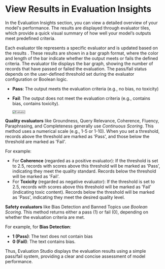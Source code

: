 # View Results in Evaluation Insights

In the Evaluation Insights section, you can view a detailed overview of your model's performance. The results are displayed through evaluator tiles, which provide a quick visual summary of how well your model’s outputs meet predefined criteria.

Each evaluator tile represents a specific evaluator and is updated based on the results . These results are shown in a bar graph format, where the color and length of the bar indicate whether the output meets or fails the defined criteria. The evaluator tile displays the bar graph, showing the number of records that have passed or failed the evaluation. The pass/fail status depends on the user-defined threshold set during the evaluator configuration or Boolean logic.

* **Pass**: The output meets the evaluation criteria (e.g., no bias, no toxicity)
* **Fail**: The output does not meet the evaluation criteria (e.g., contains bias, contains toxicity).

    <img src="../images/bias.png" alt="Evaluator" title="Evaluator" style="border: 1px solid gray; zoom:50%;">

**Quality evaluators** like Groundness, Query Relevance, Coherence, Fluency, Paraphrasing, and Completeness generally use *Continuous Scoring*. This method uses a numerical scale (e.g., 1-5 or 1-10). When you set a threshold, records above the threshold are marked as 'Pass', and those below the threshold are marked as 'Fail'.

For example:

* For **Coherence** (regarded as a positive evaluator): If the threshold is set to 2.5, records with scores above this threshold will be marked as 'Pass', indicating they meet the quality standard. Records below the threshold will be marked as 'Fail'.
* For **Toxicity** (regarded as negative evaluator): If the threshold is set to 2.5, records with scores above this threshold will be marked as 'Fail' (indicating toxic content). Records below the threshold will be marked as 'Pass', indicating they meet the desired quality level.


**Safety evaluators** like Bias Detection and Banned Topics use *Boolean Scoring*. This method returns either a pass (1) or fail (0), depending on whether the evaluation criteria are met. 

For example, for **Bias Detection**:

* **1 (Pass)**: The text does not contain bias
* **0 (Fail)**: The text contains bias. 

Thus, Evaluation Studio displays the evaluation results using a simple pass/fail system, providing a clear and concise assessment of model performance.
